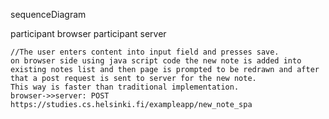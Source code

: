 sequenceDiagram

participant browser
participant server

    //The user enters content into input field and presses save.
    on browser side using java script code the new note is added into existing notes list and then page is prompted to be redrawn and after that a post request is sent to server for the new note.
    This way is faster than traditional implementation.
    browser->>server: POST https://studies.cs.helsinki.fi/exampleapp/new_note_spa

